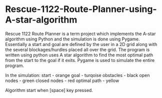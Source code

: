 # Rescue-1122-Route-Planner-using-A-star-algorithm
Rescue 1122 Route Planner is a term project which implements the A-star algorithm using Python and the simulation is done using Pygame.
Essentially a start and goal are defined by the user in a 2D grid along with the several blockages/hurdles placed all over the grid. The program is written using python uses A star algorithm to find the most optimal path from the start to the goal if it exits. Pygame is used to simulate the entire program.

In the simulation:
start - orange
goal - turqoise
obstacles - black
open nodes - green
closed nodes - red
optimal path - yellow

Algorithm start when [space] key pressed.
